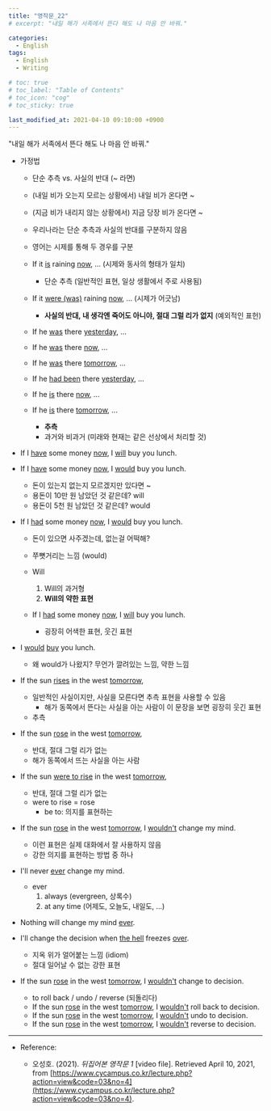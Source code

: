 ```yaml
---
title: "영작문_22"
# excerpt: "내일 해가 서족에서 뜬다 해도 나 마음 안 바꿔."

categories:
  - English
tags:
  - English
  - Writing

# toc: true 
# toc_label: "Table of Contents" 
# toc_icon: "cog"
# toc_sticky: true 

last_modified_at: 2021-04-10 09:10:00 +0900
---
```


"내일 해가 서족에서 뜬다 해도 나 마음 안 바꿔."

* 가정법
    * 단순 추측 vs. 사실의 반대 (~ 라면)
    * (내일 비가 오는지 모르는 상황에서) 내일 비가 온다면 ~ 
    * (지금 비가 내리지 않는 상황에서) 지금 당장 비가 온다면 ~
    * 우리나라는 단순 추측과 사실의 반대를 구분하지 않음

    * 영어는 시제를 통해 두 경우를 구분
    * If it <u>is</u> raining <u>now</u>, ... (시제와 동사의 형태가 일치)
        * 단순 추측 (일반적인 표현, 일상 생활에서 주로 사용됨)
    * If it <u>were (was)</u> raining <u>now</u>, ... (시제가 어긋남)
        * **사실의 반대, 내 생각엔 죽어도 아니야, 절대 그럴 리가 없지** (예외적인 표헌)

    * If he <u>was</u> there <u>yesterday</u>, ...
    * If he <u>was</u> there <u>now</u>, ...
    * If he <u>was</u> there <u>tomorrow</u>, ...

    * If he <u>had been</u> there <u>yesterday</u>, ...
    * If he <u>is</u> there <u>now</u>, ...
    * If he <u>is</u> there <u>tomorrow</u>, ...
        * **추측**
        * 과거와 비과거 (미래와 현재는 같은 선상에서 처리할 것)

* If I <u>have</u> some money <u>now</u>, I <u>will</u> buy you lunch.
* If I <u>have</u> some money <u>now</u>, I <u>would</u> buy you lunch.
    * 돈이 있는지 없는지 모르겠지만 있다면 ~
    * 용돈이 10만 원 남았던 것 같은데? will
    * 용돈이 5천 원 남았던 것 같은데? would

* If I <u>had</u> some money <u>now</u>, I <u>would</u> buy you lunch.
    * 돈이 있으면 사주겠는데, 없는걸 어떡해?
    * 쭈뼛거리는 느낌 (would)

    * Will
        1. Will의 과거형
        2. **Will의 약한 표현**

    * If I <u>had</u> some money <u>now</u>, I <u>will</u> buy you lunch.
        * 굉장히 어색한 표현, 웃긴 표현

* I <u>would</u> <u>buy</u> you lunch.
    * 왜 would가 나왔지? 무언가 깔려있는 느낌, 약한 느낌

* If the sun <u>rises</u> in the west <u>tomorrow</u>, 
    * 일반적인 사실이지만, 사실을 모른다면 추측 표현을 사용할 수 있음
        * 해가 동쪽에서 뜬다는 사실을 아는 사람이 이 문장을 보면 굉장히 웃긴 표현
    * 추측

* If the sun <u>rose</u> in the west <u>tomorrow</u>, 
    * 반대, 절대 그럴 리가 없는 
    * 해가 동쪽에서 뜨는 사실을 아는 사람

* If the sun <u>were to rise</u> in the west <u>tomorrow</u>, 
    * 반대, 절대 그럴 리가 없는 
    * were to rise = rose
        * be to: 의지를 표현하는
    
* If the sun <u>rose</u> in the west <u>tomorrow</u>, I <u>wouldn't</u> change my mind.
    * 이런 표현은 실제 대화에서 잘 사용하지 않음
    * 강한 의지를 표현하는 방법 중 하나

* I'll never <u>ever</u> change my mind.
    * ever
        1. always (evergreen, 상록수)
        2. at any time (어제도, 오늘도, 내일도, ...)

* Nothing will change my mind <u>ever</u>.

* I'll change the decision when <u>the hell</u> freezes <u>over</u>.
    * 지옥 위가 얼어붙는 느낌 (idiom)
    * 절대 일어날 수 없는 강한 표현

* If the sun <u>rose</u> in the west <u>tomorrow</u>, I <u>wouldn't</u> change to decision.
    * to roll back / undo / reverse (되돌리다)
    * If the sun <u>rose</u> in the west <u>tomorrow</u>, I <u>wouldn't</u> roll back to decision.
    * If the sun <u>rose</u> in the west <u>tomorrow</u>, I <u>wouldn't</u> undo to decision.
    * If the sun <u>rose</u> in the west <u>tomorrow</u>, I <u>wouldn't</u> reverse to decision.
    
*** 

* Reference: 

    * 오성호. (2021). *뒤집어본 영작문 1* [video file]. Retrieved April 10, 2021, from [https://www.cycampus.co.kr/lecture.php?action=view&code=03&no=4](https://www.cycampus.co.kr/lecture.php?action=view&code=03&no=4).
